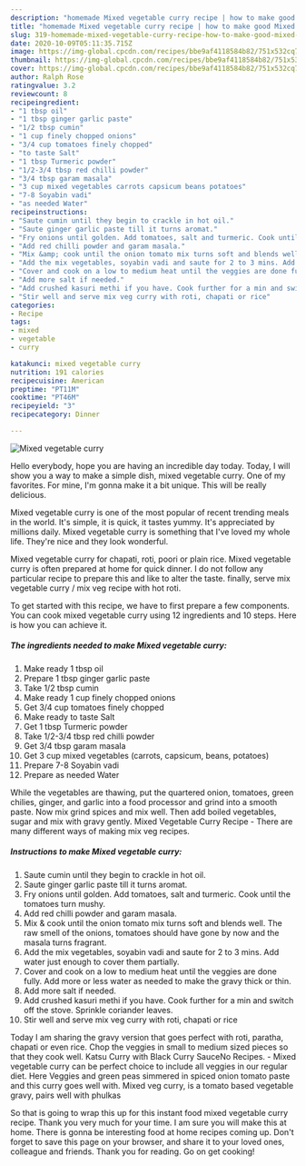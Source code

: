 ```yaml
---
description: "homemade Mixed vegetable curry recipe | how to make good Mixed vegetable curry"
title: "homemade Mixed vegetable curry recipe | how to make good Mixed vegetable curry"
slug: 319-homemade-mixed-vegetable-curry-recipe-how-to-make-good-mixed-vegetable-curry
date: 2020-10-09T05:11:35.715Z
image: https://img-global.cpcdn.com/recipes/bbe9af4118584b82/751x532cq70/mixed-vegetable-curry-recipe-main-photo.jpg
thumbnail: https://img-global.cpcdn.com/recipes/bbe9af4118584b82/751x532cq70/mixed-vegetable-curry-recipe-main-photo.jpg
cover: https://img-global.cpcdn.com/recipes/bbe9af4118584b82/751x532cq70/mixed-vegetable-curry-recipe-main-photo.jpg
author: Ralph Rose
ratingvalue: 3.2
reviewcount: 8
recipeingredient:
- "1 tbsp oil"
- "1 tbsp ginger garlic paste"
- "1/2 tbsp cumin"
- "1 cup finely chopped onions"
- "3/4 cup tomatoes finely chopped"
- "to taste Salt"
- "1 tbsp Turmeric powder"
- "1/2-3/4 tbsp red chilli powder"
- "3/4 tbsp garam masala"
- "3 cup mixed vegetables carrots capsicum beans potatoes"
- "7-8 Soyabin vadi"
- "as needed Water"
recipeinstructions:
- "Saute cumin until they begin to crackle in hot oil."
- "Saute ginger garlic paste till it turns aromat."
- "Fry onions until golden. Add tomatoes, salt and turmeric. Cook until the tomatoes turn mushy."
- "Add red chilli powder and garam masala."
- "Mix &amp; cook until the onion tomato mix turns soft and blends well. The raw smell of the onions, tomatoes should have gone by now and the masala turns fragrant."
- "Add the mix vegetables, soyabin vadi and saute for 2 to 3 mins. Add water just enough to cover them partially."
- "Cover and cook on a low to medium heat until the veggies are done fully. Add more or less water as needed to make the gravy thick or thin."
- "Add more salt if needed."
- "Add crushed kasuri methi if you have. Cook further for a min and switch off the stove. Sprinkle coriander leaves."
- "Stir well and serve mix veg curry with roti, chapati or rice"
categories:
- Recipe
tags:
- mixed
- vegetable
- curry

katakunci: mixed vegetable curry 
nutrition: 191 calories
recipecuisine: American
preptime: "PT11M"
cooktime: "PT46M"
recipeyield: "3"
recipecategory: Dinner

---
```



![Mixed vegetable curry](https://img-global.cpcdn.com/recipes/bbe9af4118584b82/751x532cq70/mixed-vegetable-curry-recipe-main-photo.jpg)

Hello everybody, hope you are having an incredible day today. Today, I will show you a way to make a simple dish, mixed vegetable curry. One of my favorites. For mine, I'm gonna make it a bit unique. This will be really delicious.

Mixed vegetable curry is one of the most popular of recent trending meals in the world. It's simple, it is quick, it tastes yummy. It's appreciated by millions daily. Mixed vegetable curry is something that I've loved my whole life. They're nice and they look wonderful.

Mixed vegetable curry for chapati, roti, poori or plain rice. Mixed vegetable curry is often prepared at home for quick dinner. I do not follow any particular recipe to prepare this and like to alter the taste. finally, serve mix vegetable curry / mix veg recipe with hot roti.


To get started with this recipe, we have to first prepare a few components. You can cook mixed vegetable curry using 12 ingredients and 10 steps. Here is how you can achieve it.

<!--inarticleads1-->

##### The ingredients needed to make Mixed vegetable curry:

1. Make ready 1 tbsp oil
1. Prepare 1 tbsp ginger garlic paste
1. Take 1/2 tbsp cumin
1. Make ready 1 cup finely chopped onions
1. Get 3/4 cup tomatoes finely chopped
1. Make ready to taste Salt
1. Get 1 tbsp Turmeric powder
1. Take 1/2-3/4 tbsp red chilli powder
1. Get 3/4 tbsp garam masala
1. Get 3 cup mixed vegetables (carrots, capsicum, beans, potatoes)
1. Prepare 7-8 Soyabin vadi
1. Prepare as needed Water


While the vegetables are thawing, put the quartered onion, tomatoes, green chilies, ginger, and garlic into a food processor and grind into a smooth paste. Now mix grind spices and mix well. Then add boiled vegetables, sugar and mix with gravy gently. Mixed Vegetable Curry Recipe - There are many different ways of making mix veg recipes. 

<!--inarticleads2-->

##### Instructions to make Mixed vegetable curry:

1. Saute cumin until they begin to crackle in hot oil.
1. Saute ginger garlic paste till it turns aromat.
1. Fry onions until golden. Add tomatoes, salt and turmeric. Cook until the tomatoes turn mushy.
1. Add red chilli powder and garam masala.
1. Mix &amp; cook until the onion tomato mix turns soft and blends well. The raw smell of the onions, tomatoes should have gone by now and the masala turns fragrant.
1. Add the mix vegetables, soyabin vadi and saute for 2 to 3 mins. Add water just enough to cover them partially.
1. Cover and cook on a low to medium heat until the veggies are done fully. Add more or less water as needed to make the gravy thick or thin.
1. Add more salt if needed.
1. Add crushed kasuri methi if you have. Cook further for a min and switch off the stove. Sprinkle coriander leaves.
1. Stir well and serve mix veg curry with roti, chapati or rice


Today I am sharing the gravy version that goes perfect with roti, paratha, chapati or even rice. Chop the veggies in small to medium sized pieces so that they cook well. Katsu Curry with Black Curry SauceNo Recipes. - Mixed vegetable curry can be perfect choice to include all veggies in our regular diet. Here Veggies and green peas simmered in spiced onion tomato paste and this curry goes well with. Mixed veg curry, is a tomato based vegetable gravy, pairs well with phulkas 

So that is going to wrap this up for this instant food mixed vegetable curry recipe. Thank you very much for your time. I am sure you will make this at home. There is gonna be interesting food at home recipes coming up. Don't forget to save this page on your browser, and share it to your loved ones, colleague and friends. Thank you for reading. Go on get cooking!
